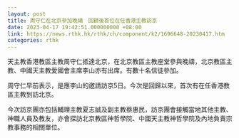 ```yaml
---
layout: post
title: 周守仁在北京參加晚禱　回歸後首位在任香港主教訪京
date: 2023-04-17 19:42:51.000000000 +08:00
link: https://news.rthk.hk/rthk/ch/component/k2/1696648-20230417.htm
categories: rthk
---
```


天主教香港教區主教周守仁抵達北京，在北京教區主教座堂參與晚禱，北京教區主教、中國天主教愛國會主席李山亦有出席。有數十名信徒參加。

周守仁早前表示，是應李山的邀請訪京5日。今次是回歸以來，首次有在任香港教區主教到訪北京。

今次訪京團亦包括輔理主教夏志誠及副主教蔡惠民，訪京團會接觸當地其他主教、神職人員及教友，亦會探訪北京教區神哲學院、中國天主教神哲學院及內地負責宗教事務的相關單位。
